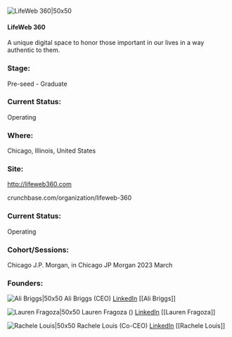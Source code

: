 

![LifeWeb 360|50x50](http://apimg.techstars.com/sf/accounts/logo/Logo_44e4f2d43dacd5d251355f392.png)

#### LifeWeb 360
A unique digital space to honor those important in our lives in a way authentic to them.

### Stage: 
Pre-seed - Graduate 

### Current Status: 
Operating

### Where:
Chicago, Illinois, United States

### Site:
http://lifeweb360.com



crunchbase.com/organization/lifeweb-360

### Current Status: 
Operating

### Cohort/Sessions: 
Chicago J.P. Morgan, in Chicago JP Morgan 2023 March

### Founders: 

![Ali Briggs|50x50]() Ali Briggs (CEO) [LinkedIn](https://linkedin.com/in/alibriggs) [[Ali Briggs]]

![Lauren Fragoza|50x50]() Lauren Fragoza () [LinkedIn](https://) [[Lauren Fragoza]]

![Rachele Louis|50x50]() Rachele Louis (Co-CEO) [LinkedIn](https://linkedin.com/in/rachele-louis) [[Rachele Louis]]


